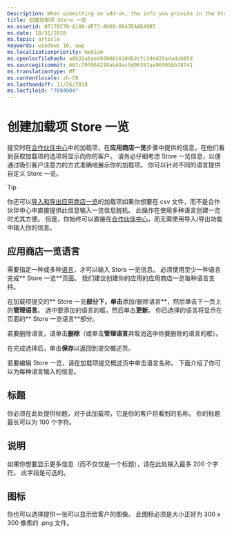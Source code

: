 ```yaml
---
Description: When submitting an add-on, the info you provide in the Store listings step will be displayed to your customers.
title: 创建加载项 Store 一览
ms.assetid: 07178278-A18A-4F73-A660-0047DAAE49B5
ms.date: 10/31/2018
ms.topic: article
keywords: windows 10, uwp
ms.localizationpriority: medium
ms.openlocfilehash: a8b32abae4938081610db2cfc2ded25adadab95d
ms.sourcegitcommit: 681c70f964210ab49ac5d06357ae96505bb78741
ms.translationtype: MT
ms.contentlocale: zh-CN
ms.lasthandoff: 11/26/2018
ms.locfileid: "7694004"
---
```

# <a name="create-add-on-store-listings"></a>创建加载项 Store 一览

提交时在[合作伙伴中心](https://partner.microsoft.com/dashboard)中的加载项，在**应用商店一览**步骤中提供的信息，在他们看到获取加载项的选项将显示向你的客户。 请务必仔细考虑 Store 一览信息，以便通过吸引客户注意力的方式准确地展示你的加载项。 你可以针对不同的语言提供自定义 Store 一览。

> [!TIP]
> 你还可以[导入和导出应用商店一览](import-and-export-store-listings.md)的加载项如果你想要在.csv 文件，而不是合作伙伴中心中直接提供此信息输入一览信息脱机。 此操作在使用多种语言创建一览时尤其方便。 但是，你始终可以直接在[合作伙伴中心](https://partner.microsoft.com/dashboard)，而无需使用导入/导出功能中输入你的信息。


## <a name="store-listing-languages"></a>应用商店一览语言

需要指定一种或多种[语言](supported-languages.md)，才可以输入 Store 一览信息。 必须使用至少一种语言完成** Store 一览**页面。 我们建议创建你的应用的应用商店一览每种语言支持。

在加载项提交的** Store 一览**部分下，单击**添加/删除语言**，然后单击下一页上的**管理语言**。 选中要添加的语言的框，然后单击**更新**。 你已选择的语言将显示在页面的** Store 一览语言**部分。

若要删除语言，请单击**删除**（或单击**管理语言**并取消选中你要删除的语言的框）。 

在完成选择后，单击**保存**以返回到提交概述页。

若要编辑 Store 一览，请在加载项提交概述页中单击语言名称。 下面介绍了你可以为每种语言输入的信息。

## <a name="title"></a>标题

你必须在此处提供标题，对于此加载项，它是你的客户将看到的名称。 你的标题最长可以为 100 个字符。

## <a name="description"></a>说明

如果你想要显示更多信息（而不仅仅是一个标题），请在此处输入最多 200 个字符。 此字段是可选的。

## <a name="icon"></a>图标

你也可以选择提供一张可以显示给客户的图像。 此图标必须是大小正好为 300 x 300 像素的 .png 文件。

 

 




